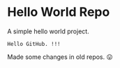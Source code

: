 # Hello World Repo

A simple hello world project.

    Hello GitHub. !!!

Made some changes in old repos. :stuck_out_tongue:
